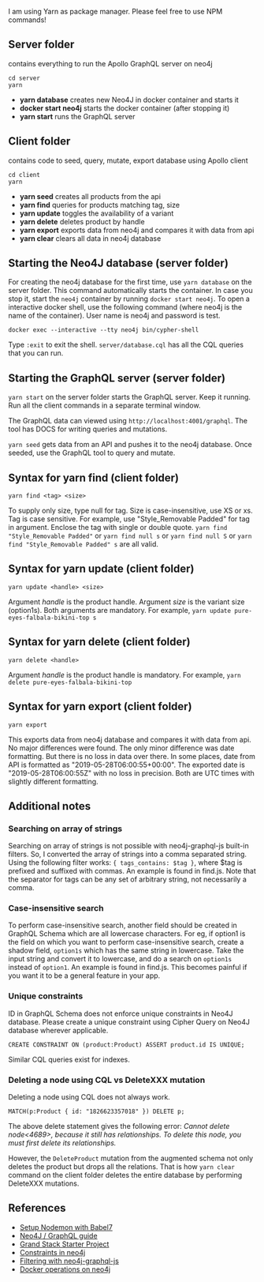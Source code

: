 I am using Yarn as package manager. Please feel free to use NPM commands!

## Server folder

contains everything to run the Apollo GraphQL server on neo4j

```
cd server
yarn
```

-   **yarn database** creates new Neo4J in docker container and starts it
-   **docker start neo4j** starts the docker container (after stopping it)
-   **yarn start** runs the GraphQL server

## Client folder

contains code to seed, query, mutate, export database using Apollo client

```
cd client
yarn
```

-   **yarn seed** creates all products from the api
-   **yarn find** queries for products matching tag, size
-   **yarn update** toggles the availability of a variant
-   **yarn delete** deletes product by handle
-   **yarn export** exports data from neo4j and compares it with data from api
-   **yarn clear** clears all data in neo4j database

## Starting the Neo4J database (server folder)

For creating the neo4j database for the first time, use `yarn database` on the server folder. This command automatically starts the container. In case you stop it, start the `neo4j` container by running `docker start neo4j`. To open a interactive docker shell, use the following command (where neo4j is the name of the container). User name is neo4j and password is test.

```
docker exec --interactive --tty neo4j bin/cypher-shell
```

Type `:exit` to exit the shell. `server/database.cql` has all the CQL queries that you can run.

## Starting the GraphQL server (server folder)

`yarn start` on the server folder starts the GraphQL server. Keep it running. Run all the client commands in a separate terminal window.

The GraphQL data can viewed using `http://localhost:4001/graphql`. The tool has
DOCS for writing queries and mutations.

`yarn seed` gets data from an API and pushes it to the neo4j database. Once seeded, use the GraphQL tool to query and mutate.

## Syntax for yarn find (client folder)

```
yarn find <tag> <size>
```

To supply only size, type null for tag. Size is case-insensitive, use XS or xs. Tag is case sensitive. For example, use "Style_Removable Padded" for tag in argument. Enclose the tag with single or double quote. `yarn find "Style_Removable Padded"` or `yarn find null s` or `yarn find null S` or `yarn find "Style_Removable Padded" s` are all valid.

## Syntax for yarn update (client folder)

```
yarn update <handle> <size>
```

Argument _handle_ is the product handle. Argument _size_ is the variant size (option1s). Both arguments are mandatory.
For example, `yarn update pure-eyes-falbala-bikini-top s`

## Syntax for yarn delete (client folder)

```
yarn delete <handle>
```

Argument _handle_ is the product handle is mandatory. For example, `yarn delete pure-eyes-falbala-bikini-top`

## Syntax for yarn export (client folder)

```
yarn export
```

This exports data from neo4j database and compares it with data from api. No major differences were found. The only minor difference was date formatting. But there is no loss in data over there. In some places, date from API is formatted as "2019-05-28T06:00:55+00:00". The exported date is "2019-05-28T06:00:55Z" with no loss in precision. Both are UTC times with slightly different formatting.

## Additional notes

### Searching on array of strings

Searching on array of strings is not possible with neo4j-graphql-js built-in filters. So, I converted the array of strings
into a comma separated string. Using the following filter works: `{ tags_contains: $tag }`, where \$tag is prefixed and suffixed with commas. An example is found in find.js. Note that the separator for tags can be any set of arbitrary string, not necessarily a comma.

### Case-insensitive search

To perform case-insensitive search, another field should be created in GraphQL Schema which are all lowercase characters. For eg, if option1 is the field on which you want to perform case-insensitive search, create a shadow field, `option1s` which has the same string in lowercase. Take the input string and convert it to lowercase, and do a search on `option1s` instead of `option1`. An example is found in find.js. This becomes painful if you want it to be a general feature in your app.

### Unique constraints

ID in GraphQL Schema does not enforce unique constraints in Neo4J database. Please create a unique constraint using Cipher Query on Neo4J database wherever applicable.

```
CREATE CONSTRAINT ON (product:Product) ASSERT product.id IS UNIQUE;
```

Similar CQL queries exist for indexes.

### Deleting a node using CQL vs DeleteXXX mutation

Deleting a node using CQL does not always work.

```
MATCH(p:Product { id: "1826623357018" }) DELETE p;
```

The above delete statement gives the following error:
_Cannot delete node<4689>, because it still has relationships. To delete this node, you must first delete its relationships._

However, the `DeleteProduct` mutation from the augmented schema not only deletes the product but drops all the relations. That is how `yarn clear` command on the client folder deletes the entire database by performing DeleteXXX mutations.

## References

-   [Setup Nodemon with Babel7](https://www.codementor.io/michaelumanah/how-to-set-up-babel-7-and-nodemon-with-node-js-pbj7cietc)
-   [Neo4J / GraphQL guide](https://neo4j.com/developer/graphql/)
-   [Grand Stack Starter Project](https://grandstack.io/docs/getting-started-grand-stack-starter.html)
-   [Constraints in neo4j](https://neo4j.com/docs/cypher-manual/current/schema/constraints/)
-   [Filtering with neo4j-graphql-js](https://grandstack.io/docs/graphql-filtering.html)
-   [Docker operations on neo4j](https://neo4j.com/docs/operations-manual/current/docker/operations/)
